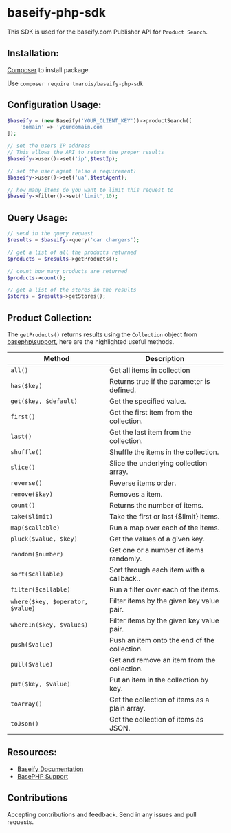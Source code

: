 # baseify-php-sdk
This SDK is used for the baseify.com Publisher API for `Product Search`.


## Installation:
[Composer](http://getcomposer.org/) to install package.

Use `composer require tmarois/baseify-php-sdk`


## Configuration Usage:
```php
$baseify = (new Baseify('YOUR_CLIENT_KEY'))->productSearch([
    'domain' => 'yourdomain.com'
]);

// set the users IP address
// This allows the API to return the proper results
$baseify->user()->set('ip',$testIp);

// set the user agent (also a requirement)
$baseify->user()->set('ua',$testAgent);

// how many items do you want to limit this request to
$baseify->filter()->set('limit',10);
```

## Query Usage:
```php
// send in the query request
$results = $baseify->query('car chargers');

// get a list of all the products returned
$products = $results->getProducts();

// count how many products are returned
$products->count();

// get a list of the stores in the results
$stores = $results->getStores();
```

## Product Collection:

The `getProducts()` returns results using the `Collection` object from [basephp\support](https://github.com/basephp/support), here are the highlighted useful methods.

|Method  |Description |
|---	 |---		  |
|`all()`                    | Get all items in collection |
|`has($key)`                | Returns true if the parameter is defined.  |
|`get($key, $default)`      | Get the specified value.	|
|`first()`              | Get the first item from the collection. |
|`last()`               | Get the last item from the collection. |
|`shuffle()`            | Shuffle the items in the collection. |
|`slice()`              | Slice the underlying collection array. |
|`reverse()`            | Reverse items order. |
|`remove($key)`         | Removes a item. |
|`count()`              | Returns the number of items. |
|`take($limit)`         | Take the first or last {$limit} items. |
|`map($callable)`       | Run a map over each of the items. |
|`pluck($value, $key)`  | Get the values of a given key. |
|`random($number)`      | Get one or a number of items randomly. |
|`sort($callable)`      | Sort through each item with a callback.. |
|`filter($callable)`    | Run a filter over each of the items.|
|`where($key, $operator, $value)` | Filter items by the given key value pair. |
|`whereIn($key, $values)` | Filter items by the given key value pair. |
|`push($value)`           | Push an item onto the end of the collection. |
|`pull($value)`           | Get and remove an item from the collection. |
|`put($key, $value)`      | Put an item in the collection by key. |
|`toArray()`              | Get the collection of items as a plain array. |
|`toJson()`               | Get the collection of items as JSON. |


## Resources:
* [Baseify Documentation](https://www.baseify.com/knowledgebase/developers/)
* [BasePHP Support](https://github.com/basephp/support)


## Contributions
Accepting contributions and feedback. Send in any issues and pull requests.
